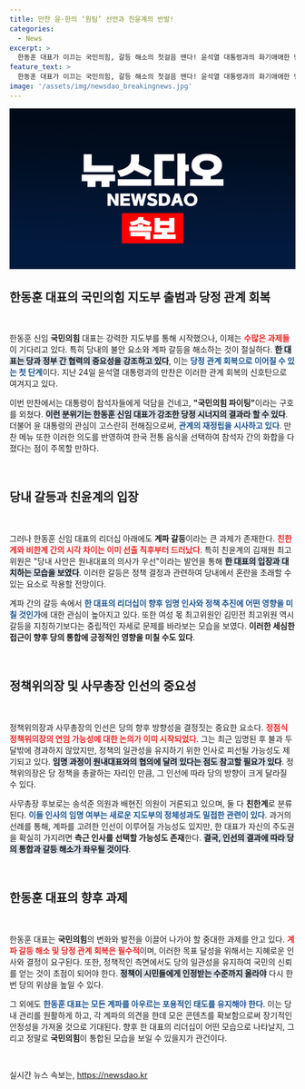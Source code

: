 ```yaml
---
title: 만찬 윤·한의 ‘원팀’ 선언과 친윤계의 반발!
categories:
  - News
excerpt: >
  한동훈 대표가 이끄는 국민의힘, 갈등 해소의 첫걸음 뗀다! 윤석열 대통령과의 화기애애한 만찬이 시작점으로, 미래의 정치권은 그의 지명직 인선에 달렸다. 새로운 변화가 다가온다! 클릭해서 그 배경을 확인해보세요!
feature_text: >
  한동훈 대표가 이끄는 국민의힘, 갈등 해소의 첫걸음 뗀다! 윤석열 대통령과의 화기애애한 만찬이 시작점으로, 미래의 정치권은 그의 지명직 인선에 달렸다. 새로운 변화가 다가온다! 클릭해서 그 배경을 확인해보세요!
image: '/assets/img/newsdao_breakingnews.jpg'
---
```


<p><img src="/assets/img/newsdao_breakingnews.jpg" alt="ontimetimes 속보" /></p>

<h2 data-ke-size="size26">한동훈 대표의 국민의힘 지도부 출범과 당정 관계 회복</h2>

<p data-ke-size="size16">&nbsp;</p>

<p>한동훈 신임 <b>국민의힘</b> 대표는 강력한 지도부를 통해 시작했으나, 이제는 <b><span style="color: #ee2323;">수많은 과제들</span></b>이 기다리고 있다. 특히 당내의 불안 요소와 계파 갈등을 해소하는 것이 절실하다. <b><span style="background-color: #21538527;">한 대표는 당과 정부 간 협력의 중요성을 강조하고 있다</span></b>, 이는 <b><span style="color: #1a5490;">당정 관계 회복으로 이어질 수 있는 첫 단계</span></b>이다. 지난 24일 윤석열 대통령과의 만찬은 이러한 관계 회복의 신호탄으로 여겨지고 있다.</p>

<p>이번 만찬에서는 대통령이 참석자들에게 덕담을 건네고, <b>"국민의힘 파이팅"</b>이라는 구호를 외쳤다. <b><span style="background-color: #21538527;">이런 분위기는 한동훈 신임 대표가 강조한 당정 시너지의 결과라 할 수 있다</span></b>. 더불어 윤 대통령의 관심이 고스란히 전해짐으로써, <b><span style="color: #1a5490;">관계의 재정립을 시사하고 있다</span></b>. 만찬 메뉴 또한 이러한 의도를 반영하여 한국 전통 음식을 선택하여 참석자 간의 화합을 다졌다는 점이 주목할 만하다.</p>

<p data-ke-size="size16">&nbsp;</p>

<h2 data-ke-size="size26">당내 갈등과 친윤계의 입장</h2>

<p data-ke-size="size16">&nbsp;</p>

<p>그러나 한동훈 신임 대표의 리더십 아래에도 <b>계파 갈등</b>이라는 큰 과제가 존재한다. <b><span style="color: #ee2323;">친한계와 비한계 간의 시각 차이는 이미 선출 직후부터 드러났다</span></b>. 특히 친윤계의 김재원 최고위원은 "당내 사안은 원내대표의 의사가 우선"이라는 발언을 통해 <b><span style="background-color: #21538527;">한 대표의 입장과 대치하는 모습을 보였다</span></b>. 이러한 갈등은 정책 결정과 관련하여 당내에서 혼란을 초래할 수 있는 요소로 작용할 전망이다.</p>

<p>계파 간의 갈등 속에서 <b><span style="color: #1a5490;">한 대표의 리더십이 향후 임명 인사와 정책 추진에 어떤 영향을 미칠 것인가</span></b>에 대한 관심이 높아지고 있다. 또한 여성 몫 최고위원인 김민전 최고위원 역시 갈등을 지칭하기보다는 중립적인 자세로 문제를 바라보는 모습을 보였다. <b>이러한 세심한 접근이 향후 당의 통합에 긍정적인 영향을 미칠 수도 있다</b>.</p>

<p data-ke-size="size16">&nbsp;</p>

<h2 data-ke-size="size26">정책위의장 및 사무총장 인선의 중요성</h2>

<p data-ke-size="size16">&nbsp;</p>

<p>정책위의장과 사무총장의 인선은 당의 향후 방향성을 결정짓는 중요한 요소다. <b><span style="color: #ee2323;">정점식 정책위의장의 연임 가능성에 대한 논의가 이미 시작되었다</span></b>. 그는 최근 임명된 후 불과 두 달밖에 경과하지 않았지만, 정책의 일관성을 유지하기 위한 인사로 피선될 가능성도 제기되고 있다. <b><span style="background-color: #21538527;">임명 과정이 원내대표와의 협의에 달려 있다는 점도 참고할 필요가 있다</span></b>. 정책위의장은 당 정책을 총괄하는 자리인 만큼, 그 인선에 따라 당의 방향이 크게 달라질 수 있다.</p>

<p>사무총장 후보로는 송석준 의원과 배현진 의원이 거론되고 있으며, 둘 다 <b>친한계</b>로 분류된다. <b><span style="color: #1a5490;">이들 인사의 임명 여부는 새로운 지도부의 정체성과도 밀접한 관련이 있다</span></b>. 과거의 선례를 통해, 계파를 고려한 인선이 이루어질 가능성도 있지만, 한 대표가 자신의 주도권을 확실히 가지려면 <b>측근 인사를 선택할 가능성도 존재</b>한다. <b><span style="background-color: #21538527;">결국, 인선의 결과에 따라 당의 통합과 갈등 해소가 좌우될 것이다</span></b>.</p>

<p data-ke-size="size16">&nbsp;</p>

<h2 data-ke-size="size26">한동훈 대표의 향후 과제</h2>

<p data-ke-size="size16">&nbsp;</p>

<p>한동훈 대표는 <b>국민의힘</b>의 변화와 발전을 이끌어 나가야 할 중대한 과제를 안고 있다. <b><span style="color: #ee2323;">계파 갈등 해소 및 당정 관계 회복은 필수적</span></b>이며, 이러한 목표 달성을 위해서는 지혜로운 인사와 결정이 요구된다. 또한, 정책적인 측면에서도 당의 일관성을 유지하여 국민의 신뢰를 얻는 것이 초점이 되어야 한다. <b><span style="background-color: #21538527;">정책이 시민들에게 인정받는 수준까지 올라야</span></b> 다시 한번 당의 위상을 높일 수 있다.</p>

<p>그 외에도 <b><span style="color: #1a5490;">한동훈 대표는 모든 계파를 아우르는 포용적인 태도를 유지해야 한다</span></b>. 이는 당내 관리를 원활하게 하고, 각 계파의 의견을 한데 모은 콘텐츠를 확보함으로써 장기적인 안정성을 가져올 것으로 기대된다. 향후 한 대표의 리더십이 어떤 모습으로 나타날지, 그리고 정말로 <b>국민의힘</b>이 통합된 모습을 보일 수 있을지가 관건이다.</p>

<p data-ke-size="size16">&nbsp;</p>
실시간 뉴스 속보는, <a href="https://newsdao.kr" rel="dofollow">https://newsdao.kr</a>


